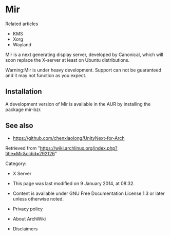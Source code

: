 Mir
===

Related articles

-   KMS
-   Xorg
-   Wayland

Mir is a next generating display server, developed by Canonical, which
will soon replace the X-server at least on Ubuntu distributions.

Warning:Mir is under heavy development. Support can not be guaranteed
and it may not function as you expect.

Installation
------------

A development version of Mir is available in the AUR by installing the
package mir-bzr.

See also
--------

-   https://github.com/chenxiaolong/UnityNext-for-Arch

Retrieved from
"https://wiki.archlinux.org/index.php?title=Mir&oldid=292126"

Category:

-   X Server

-   This page was last modified on 9 January 2014, at 08:32.
-   Content is available under GNU Free Documentation License 1.3 or
    later unless otherwise noted.
-   Privacy policy
-   About ArchWiki
-   Disclaimers
